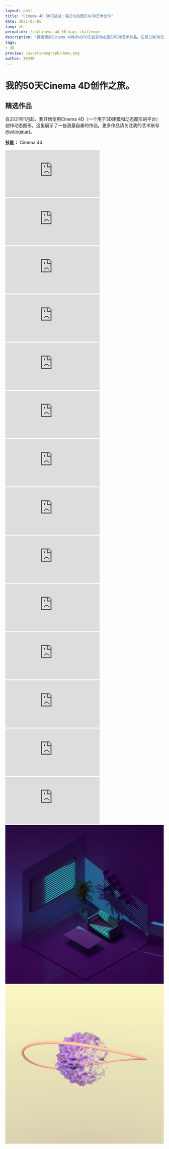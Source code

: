 ```yaml
---
layout: post
title: "Cinema 4D 50天挑战：每日动态图形与3D艺术创作"
date: 2021-03-05
lang: zh
permalink: /zh/cinema-4d-50-days-challenge
description: "探索使用Cinema 4D制作的50天创意动态图形和3D艺术作品。记录日常3D设计和动画实验的旅程。"
tags: 
- 3D
preview: /assets/mograph/demo.png
author: 刘伊婷
---
```


# **我的50天Cinema 4D创作之旅。**

## 精选作品

自2021年1月起，我开始使用Cinema 4D（一个用于3D建模和动态图形的平台）创作动态图形。这里展示了一些我最自豪的作品。更多作品请关注我的艺术账号 [@yitinginart](https://www.instagram.com/yitinginart/)。

**技能：** Cinema 4d

<div class="grid-parent2">

<div class="iframe-container-square">
<iframe class="responsive-iframe" src="https://player.vimeo.com/video/520154408" frameborder="0" allow="autoplay; fullscreen" allowfullscreen></iframe>
</div>

<div class="iframe-container-square">
<iframe class="responsive-iframe" src="https://player.vimeo.com/video/520160234" frameborder="0" allow="autoplay; fullscreen" allowfullscreen></iframe>
</div>

<div class="iframe-container-square">
<iframe class="responsive-iframe" src="https://player.vimeo.com/video/520154548" frameborder="0" allow="autoplay; fullscreen" allowfullscreen></iframe>
</div>

<div class="iframe-container-square">
<iframe class="responsive-iframe" src="https://player.vimeo.com/video/520154658" frameborder="0" allow="autoplay; fullscreen" allowfullscreen></iframe>
</div>

<div class="iframe-container-square">
<iframe class="responsive-iframe" src="https://player.vimeo.com/video/520154945" frameborder="0" allow="autoplay; fullscreen" allowfullscreen></iframe>
</div>

<div class="iframe-container-square">
<iframe class="responsive-iframe" src="https://player.vimeo.com/video/520155031" frameborder="0" allow="autoplay; fullscreen" allowfullscreen></iframe>
</div>

<div class="iframe-container-square">
<iframe class="responsive-iframe" src="https://player.vimeo.com/video/520155091" frameborder="0" allow="autoplay; fullscreen" allowfullscreen></iframe>
</div>

<div class="iframe-container-square">
<iframe class="responsive-iframe" src="https://player.vimeo.com/video/520155144" frameborder="0" allow="autoplay; fullscreen" allowfullscreen></iframe>
</div>

<div class="iframe-container-square">
<iframe class="responsive-iframe" src="https://player.vimeo.com/video/520155517" frameborder="0" allow="autoplay; fullscreen" allowfullscreen></iframe>
</div>

<div class="iframe-container-square">
<iframe class="responsive-iframe" src="https://player.vimeo.com/video/520154459" frameborder="0" allow="autoplay; fullscreen" allowfullscreen></iframe>
</div>

<div class="iframe-container-square">
<iframe class="responsive-iframe" src="https://player.vimeo.com/video/520155576" frameborder="0" allow="autoplay; fullscreen" allowfullscreen></iframe>
</div>
<div class="iframe-container-square">
<iframe class="responsive-iframe" src="https://player.vimeo.com/video/520154790" frameborder="0" allow="autoplay; fullscreen" allowfullscreen></iframe>
</div>

<div class="iframe-container-square">
<iframe class="responsive-iframe" src="https://player.vimeo.com/video/520155936" frameborder="0" allow="autoplay; fullscreen" allowfullscreen></iframe>
</div>

<div class="iframe-container-square">
<iframe class="responsive-iframe" src="https://player.vimeo.com/video/520215553" frameborder="0" allow="autoplay; fullscreen" allowfullscreen></iframe>
</div>


<div class="iframe-container-square">
<img class="responsive-iframe" src="/assets/mograph/abstract-room.jpg">
</div>

<div class="iframe-container-square">
<img class="responsive-iframe" src="/assets/mograph/torus-ring.jpg">
</div>
</div>